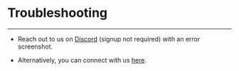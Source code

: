 # Troubleshooting

------------------------------------------------------------------------

-   Reach out to us on [Discord](https://discord.gg/gjJEfq7ux8) (signup not required) with an error screenshot.

-   Alternatively, you can connect with us [here](contactus.html).
